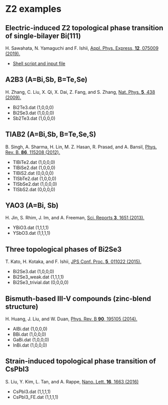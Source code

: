# Z2 examples

## Electric-induced Z2 topological phase transition of single-bilayer Bi(111)
H. Sawahata, N. Yamaguchi and F. Ishii,
[Appl. Phys. Express, **12**, 075009 (2019).](https://iopscience.iop.org/article/10.7567/1882-0786/ab25d3)
- [Shell script and input file](https://github.com/hikaruri/OpenMX-StrainvsElec)

## A2B3 (A=Bi,Sb, B=Te,Se)
H. Zhang, C. Liu, X. Qi, X. Dai, Z. Fang, and S. Zhang, [Nat. Phys. **5**, 438 (2009).](https://www.nature.com/articles/nphys1270)
- Bi2Te3.dat (1,0,0,0)
- Bi2Se3.dat (1,0,0,0)
- Sb2Te3.dat (1,0,0,0)

## TlAB2 (A=Bi,Sb, B=Te,Se,S)
B. Singh, A. Sharma, H. Lin, M. Z. Hasan, R. Prasad, and A. Bansil, [Phys. Rev. B. **86**, 115208 (2012).](https://journals.aps.org/prb/abstract/10.1103/PhysRevB.86.115208)
- TlBiTe2.dat (1,0,0,0)
- TlBiSe2.dat (1,0,0,0)
- TlBiS2.dat (0,0,0,0)
- TlSbTe2.dat (1,0,0,0)
- TlSbSe2.dat (1,0,0,0)
- TlSbS2.dat (0,0,0,0)

## YAO3 (A=Bi, Sb)
H. Jin, S. Rhim, J. Im, and A. Freeman, [Sci. Reports **3**, 1651 (2013).](https://www.nature.com/articles/srep01651)
- YBiO3.dat (1,1,1,1)
- YSbO3.dat (1,1,1,1)

## Three topological phases of Bi2Se3
T. Kato, H. Kotaka, and F. Ishii, [JPS Conf. Proc. **5**, 011022 (2015).](https://journals.jps.jp/doi/10.7566/JPSCP.5.011022)
- Bi2Se3.dat (1,0,0,0)
- Bi2Se3_weak.dat (1,1,1,1)
- Bi2Se3_trivial.dat (0,0,0,0)

## Bismuth-based III-V compounds (zinc-blend structure)
H. Huang, J. Liu, and W. Duan, [Phys. Rev. B **90**, 195105 (2014).](https://journals.aps.org/prb/abstract/10.1103/PhysRevB.90.195105)
- AlBi.dat (1,0,0,0)
- BBi.dat (1,0,0,0)
- GaBi.dat (1,0,0,0)
- InBi.dat (1,0,0,0)

## Strain-induced topological phase transition of CsPbI3
S. Liu, Y. Kim, L. Tan, and A. Rappe, [Nano. Lett. **16**, 1663 (2016)](https://pubs.acs.org/doi/pdf/10.1021/acs.nanolett.5b04545)
- CsPbI3.dat (1,1,1,1)
- CsPbI3_FE.dat (1,1,1,1)
